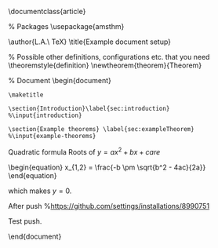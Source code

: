 \documentclass{article}

% Packages
\usepackage{amsthm}

\author{L.A.\ TeX}
\title{Example document setup}

% Possible other definitions, configurations etc. that you need
\theoremstyle{definition}
\newtheorem{theorem}{Theorem}

% Document
\begin{document}

    \maketitle

    \section{Introduction}\label{sec:introduction}
    %\input{introduction}

    \section{Example theorems} \label{sec:exampleTheorem}
    %\input{example-theorems}

Quadratic formula
Roots of $y = ax^2 + bx + c are$

\begin{equation}
x_{1,2} = \frac{-b \pm \sqrt{b^2 - 4ac}{2a}} 
\end{equation}

which makes $y = 0$.

After push %https://github.com/settings/installations/8990751

Test push.


\end{document}
